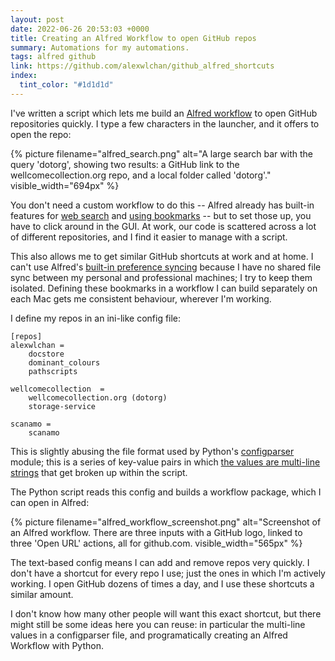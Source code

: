 ```yaml
---
layout: post
date: 2022-06-26 20:53:03 +0000
title: Creating an Alfred Workflow to open GitHub repos
summary: Automations for my automations.
tags: alfred github
link: https://github.com/alexwlchan/github_alfred_shortcuts
index:
  tint_color: "#1d1d1d"
---
```


I've written a script which lets me build an [Alfred workflow] to open GitHub repositories quickly.
I type a few characters in the launcher, and it offers to open the repo:

{%
  picture
  filename="alfred_search.png"
  alt="A large search bar with the query 'dotorg', showing two results: a GitHub link to the wellcomecollection.org repo, and a local folder called 'dotorg'."
  visible_width="694px"
%}

You don't need a custom workflow to do this -- Alfred already has built-in features for [web search] and [using bookmarks] -- but to set those up, you have to click around in the GUI.
At work, our code is scattered across a lot of different repositories, and I find it easier to manage with a script.

This also allows me to get similar GitHub shortcuts at work and at home.
I can't use Alfred's [built-in preference syncing][sync] because I have no shared file sync between my personal and professional machines; I try to keep them isolated.
Defining these bookmarks in a workflow I can build separately on each Mac gets me consistent behaviour, wherever I'm working.

I define my repos in an ini-like config file:

```
[repos]
alexwlchan =
    docstore
    dominant_colours
    pathscripts

wellcomecollection  =
    wellcomecollection.org (dotorg)
    storage-service

scanamo =
    scanamo
```

This is slightly abusing the file format used by Python's [configparser] module; this is a series of key-value pairs in which [the values are multi-line strings][ms_strings] that get broken up within the script.

The Python script reads this config and builds a workflow package, which I can open in Alfred:

{%
  picture
  filename="alfred_workflow_screenshot.png"
  alt="Screenshot of an Alfred workflow. There are three inputs with a GitHub logo, linked to three 'Open URL' actions, all for github.com.
  visible_width="565px"
%}

The text-based config means I can add and remove repos very quickly.
I don't have a shortcut for every repo I use; just the ones in which I'm actively working.
I open GitHub dozens of times a day, and I use these shortcuts a similar amount.

I don't know how many other people will want this exact shortcut, but there might still be some ideas here you can reuse: in particular the multi-line values in a configparser file, and programatically creating an Alfred Workflow with Python.

[web search]: https://www.alfredapp.com/help/features/web-search/
[using bookmarks]: https://www.alfredapp.com/help/features/bookmarks/
[Alfred workflow]: https://www.alfredapp.com/workflows/
[sync]: https://www.alfredapp.com/help/advanced/sync/
[configparser]: https://docs.python.org/3/library/configparser.html
[ms_strings]: https://stackoverflow.com/a/11866695/1558022
